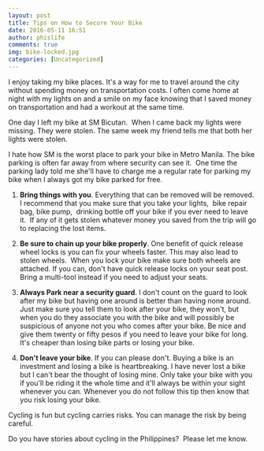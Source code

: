 ```yaml
---
layout: post
title: Tips on How to Secure Your Bike
date: 2016-05-11 16:51
author: phislife
comments: true
img: bike-locked.jpg
categories: [Uncategorized]
---
```

I enjoy taking my bike places. It's a way for me to travel around the city without spending money on transportation costs. I often come home at night with my lights on and a smile on my face knowing that I saved money on transportation and had a workout at the same time.&nbsp;&nbsp; 

One day I left my bike at SM Bicutan.&nbsp; When I came back my lights were missing. They were stolen. The same week my friend tells me that both her lights were stolen. 

I hate how SM is the worst place to park your bike in Metro Manila. The bike parking is often far away from where security can see it.&nbsp; One time the parking lady told me she'll have to charge me a regular rate for parking my bike when I always got my bike parked for free. 

1. **Bring things with you**. Everything that can be removed will be removed.&nbsp; I recommend that you make sure that you take your lights,&nbsp; bike repair bag, bike pump,&nbsp; drinking bottle off your bike if you ever need to leave it.&nbsp; If any of it gets stolen whatever money you saved from the trip will go to replacing the lost items. 




2. **Be sure to chain up your bike properly**. One benefit of quick release wheel locks is you can fix your wheels faster. This may also lead to stolen wheels.&nbsp; When you lock your bike make sure both wheels are attached. If you can, don't have quick release locks on your seat post. Bring a multi-tool instead if you need to adjust your seats. 




3. **Always Park near a security guard**. I don't count on the guard to look after my bike but having one around is better than having none around. Just make sure you tell them to look after your bike, they won't, but when you do they associate you with the bike and will possibly be suspicious of anyone not you who comes after your bike. Be nice and give them twenty or fifty pesos if you need to leave your bike for long. It's cheaper than losing bike parts or losing your bike. 




4. **Don't leave your bike**. If you can please don't. Buying a bike is an investment and losing a bike is heartbreaking. I have never lost a bike but I can't bear the thought of losing mine. Only take your bike with you if you'll be riding it the whole time and it'll always be within your sight whenever you can. Whenever you do not follow this tip then know that you risk losing your bike. 



Cycling is fun but cycling carries risks. You can manage the risk by being careful.

Do you have stories about cycling in the Philippines?&nbsp; Please let me know.
